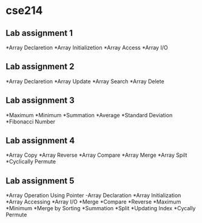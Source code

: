 # cse214

## Lab assignment 1
*Array Declaretion
*Array Initializetion
*Array Access
*Array I/O

## Lab assignment 2
*Array Declaretion
*Array Update
*Array Search
*Array Delete

## Lab assignment 3
*Maximum
*Minimum
*Summation
*Average
*Standard Deviation
*Fibonacci Number

## Lab assignment 4
*Array Copy
*Array Reverse
*Array Compare
*Array Merge
*Array Spilt
*Cyclically Permute

## Lab assignment 5
*Array Operation Using Pointer -Array Declaration
*Array Initialization
*Array Accessing
*Array I/O
*Merge
*Compare
*Reverse
*Maximum
*Minimum
*Merge by Sorting
*Summation
*Split
*Updating Index
*Cycally Permute
